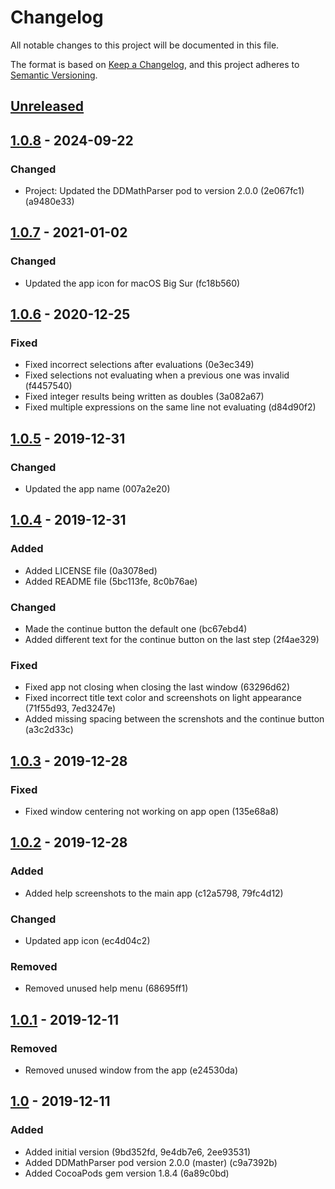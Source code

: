 # Changelog

All notable changes to this project will be documented in this file.
<!-- Use one of these sections: Added, Changed, Deprecated, Removed, Fixed, Security -->

The format is based on [Keep a Changelog](https://keepachangelog.com/en/1.0.0/),
and this project adheres to [Semantic Versioning](https://semver.org/spec/v2.0.0.html).

## [Unreleased]

## [1.0.8] - 2024-09-22

### Changed

- Project: Updated the DDMathParser pod to version 2.0.0 (2e067fc1) (a9480e33)

## [1.0.7] - 2021-01-02

### Changed

- Updated the app icon for macOS Big Sur (fc18b560)

## [1.0.6] - 2020-12-25

### Fixed

- Fixed incorrect selections after evaluations (0e3ec349)
- Fixed selections not evaluating when a previous one was invalid (f4457540)
- Fixed integer results being written as doubles (3a082a67)
- Fixed multiple expressions on the same line not evaluating (d84d90f2)

## [1.0.5] - 2019-12-31

### Changed

- Updated the app name (007a2e20)

## [1.0.4] - 2019-12-31

### Added

- Added LICENSE file (0a3078ed)
- Added README file (5bc113fe, 8c0b76ae)

### Changed

- Made the continue button the default one (bc67ebd4)
- Added different text for the continue button on the last step (2f4ae329)

### Fixed

- Fixed app not closing when closing the last window (63296d62)
- Fixed incorrect title text color and screenshots on light appearance (71f55d93, 7ed3247e)
- Added missing spacing between the screnshots and the continue button (a3c2d33c)

## [1.0.3] - 2019-12-28

### Fixed

- Fixed window centering not working on app open (135e68a8)

## [1.0.2] - 2019-12-28

### Added

- Added help screenshots to the main app (c12a5798, 79fc4d12)

### Changed

- Updated app icon (ec4d04c2)

### Removed

- Removed unused help menu (68695ff1)

## [1.0.1] - 2019-12-11

### Removed

- Removed unused window from the app (e24530da)

## [1.0] - 2019-12-11

### Added

- Added initial version (9bd352fd, 9e4db7e6, 2ee93531)
- Added DDMathParser pod version 2.0.0 (master) (c9a7392b)
- Added CocoaPods gem version 1.8.4 (6a89c0bd)

[Unreleased]: https://github.com/revolter/EvaluateForXcode/compare/1.0.8...HEAD
[1.0.8]: https://github.com/revolter/EvaluateForXcode/compare/1.0.6...1.0.8
[1.0.7]: https://github.com/revolter/EvaluateForXcode/compare/1.0.6...1.0.7
[1.0.6]: https://github.com/revolter/EvaluateForXcode/compare/1.0.5...1.0.6
[1.0.5]: https://github.com/revolter/EvaluateForXcode/compare/1.0.4...1.0.5
[1.0.4]: https://github.com/revolter/EvaluateForXcode/compare/1.0.3...1.0.4
[1.0.3]: https://github.com/revolter/EvaluateForXcode/compare/1.0.2...1.0.3
[1.0.2]: https://github.com/revolter/EvaluateForXcode/compare/1.0.1...1.0.2
[1.0.1]: https://github.com/revolter/EvaluateForXcode/compare/1.0...1.0.1
[1.0]: https://github.com/revolter/EvaluateForXcode/compare/058dc9fb...1.0
